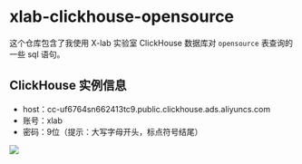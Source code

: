 # xlab-clickhouse-opensource
这个仓库包含了我使用 X-lab 实验室 ClickHouse 数据库对 `opensource` 表查询的一些 sql 语句。

## ClickHouse 实例信息
- host：cc-uf6764sn662413tc9.public.clickhouse.ads.aliyuncs.com
- 账号：xlab
- 密码：9位（提示：大写字母开头，标点符号结尾）

![](https://github.com/tyn1998/master-project-2024/assets/32434520/e2656d43-9da0-4122-ae65-4e7503681656)
